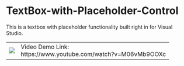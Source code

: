 # TextBox-with-Placeholder-Control
This is a textbox with placeholder functionality built right in for Visual Studio.
<br>
<table>
  <tr>
    <td>
<img src="https://cdn.discordapp.com/attachments/471276705936310272/660110824320401408/textbox_withplaceholder.gif">
    </td>
    <td>
      Video Demo Link:<br>
      https://www.youtube.com/watch?v=M06vMb9OOXc
    </td>
  </tr>
  </table>
